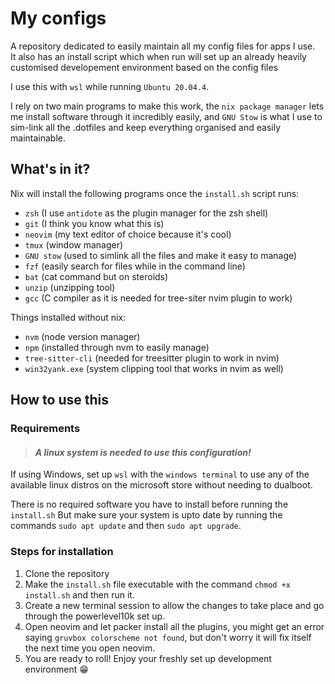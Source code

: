 # My configs

A repository dedicated to easily maintain all my config files for apps I use.  
It also has an install script which when run will set up an already heavily customised developement environment based on the config files

I use this with `wsl` while running `Ubuntu 20.04.4`.

I rely on two main programs to make this work, the `nix package manager` lets me install software through it incredibly easily, and 
`GNU Stow` is what I use to sim-link all the .dotfiles and keep everything organised and easily maintainable.  

## What's in it?

Nix will install the following programs once the `install.sh` script runs:
- `zsh` (I use `antidote` as the plugin manager for the zsh shell) 
- `git` (I think you know what this is)
- `neovim` (my text editor of choice because it's cool) 
- `tmux` (window manager)
- `GNU stow` (used to simlink all the files and make it easy to manage)
- `fzf` (easily search for files while in the command line)
- `bat` (cat command but on steroids)
- `unzip` (unzipping tool)
- `gcc` (C compiler as it is needed for tree-siter nvim plugin to work)

Things installed without nix:
- `nvm` (node version manager)
- `npm` (installed through nvm to easily manage)
- `tree-sitter-cli` (needed for treesitter plugin to work in nvim) 
- `win32yank.exe` (system clipping tool that works in nvim as well)

## How to use this

### Requirements

> #### **_A linux system is needed to use this configuration!_**
If using Windows, set up `wsl` with the `windows terminal` to use any of the available linux distros on the microsoft store without needing to dualboot.  

There is no required software you have to install before running the `install.sh` 
But make sure your system is upto date by running the commands `sudo apt update` and then `sudo apt upgrade`.


### Steps for installation

1. Clone the repository
2. Make the `install.sh` file executable with the command `chmod +x install.sh` and then run it.
3. Create a new terminal session to allow the changes to take place and go through the powerlevel10k set up.
4. Open neovim and let packer install all the plugins, you might get an error saying `gruvbox colorscheme not found`, but don't worry it will fix itself the next time you open neovim.
5. You are ready to roll! Enjoy your freshly set up development environment :grin:
